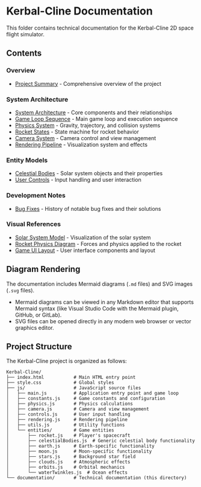 # Kerbal-Cline Documentation

This folder contains technical documentation for the Kerbal-Cline 2D space flight simulator.

## Contents

### Overview
- [Project Summary](kerbal-cline-summary.md) - Comprehensive overview of the project

### System Architecture
- [System Architecture](system-architecture.md) - Core components and their relationships
- [Game Loop Sequence](game-loop-sequence.md) - Main game loop and execution sequence
- [Physics System](physics-system.md) - Gravity, trajectory, and collision systems
- [Rocket States](rocket-states.md) - State machine for rocket behavior
- [Camera System](camera-system.md) - Camera control and view management
- [Rendering Pipeline](rendering-pipeline.md) - Visualization system and effects

### Entity Models
- [Celestial Bodies](celestial-bodies.md) - Solar system objects and their properties
- [User Controls](user-controls.md) - Input handling and user interaction

### Development Notes
- [Bug Fixes](bug-fixes.md) - History of notable bug fixes and their solutions

### Visual References
- [Solar System Model](solar-system-model.svg) - Visualization of the solar system
- [Rocket Physics Diagram](rocket-physics-diagram.svg) - Forces and physics applied to the rocket
- [Game UI Layout](game-ui-layout.svg) - User interface components and layout

## Diagram Rendering

The documentation includes Mermaid diagrams (`.md` files) and SVG images (`.svg` files). 

- Mermaid diagrams can be viewed in any Markdown editor that supports Mermaid syntax (like Visual Studio Code with the Mermaid plugin, GitHub, or GitLab).
- SVG files can be opened directly in any modern web browser or vector graphics editor.

## Project Structure

The Kerbal-Cline project is organized as follows:

```
Kerbal-Cline/
├── index.html           # Main HTML entry point
├── style.css            # Global styles
├── js/                  # JavaScript source files
│   ├── main.js          # Application entry point and game loop
│   ├── constants.js     # Game constants and configuration
│   ├── physics.js       # Physics calculations
│   ├── camera.js        # Camera and view management
│   ├── controls.js      # User input handling
│   ├── rendering.js     # Rendering pipeline
│   ├── utils.js         # Utility functions
│   └── entities/        # Game entities
│       ├── rocket.js    # Player's spacecraft
│       ├── celestialBodies.js  # Generic celestial body functionality
│       ├── earth.js     # Earth-specific functionality
│       ├── moon.js      # Moon-specific functionality
│       ├── stars.js     # Background star field
│       ├── clouds.js    # Atmospheric effects
│       ├── orbits.js    # Orbital mechanics
│       └── waterTwinkles.js  # Ocean effects
└── documentation/       # Technical documentation (this directory)
```
